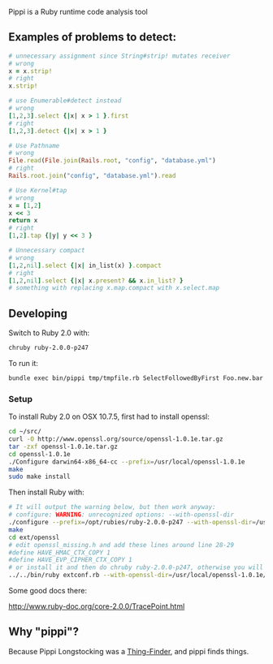 Pippi is a Ruby runtime code analysis tool

## Examples of problems to detect:

```ruby
# unnecessary assignment since String#strip! mutates receiver 
# wrong
x = x.strip!
# right
x.strip!

# use Enumerable#detect instead
# wrong
[1,2,3].select {|x| x > 1 }.first
# right
[1,2,3].detect {|x| x > 1 }

# Use Pathname
# wrong
File.read(File.join(Rails.root, "config", "database.yml")
# right
Rails.root.join("config", "database.yml").read

# Use Kernel#tap
# wrong
x = [1,2]
x << 3
return x
# right
[1,2].tap {|y| y << 3 }

# Unnecessary compact
# wrong
[1,2,nil].select {|x| in_list(x) }.compact
# right
[1,2,nil].select {|x| x.present? && x.in_list? }
# something with replacing x.map.compact with x.select.map
````

## Developing

Switch to Ruby 2.0 with:

```bash
chruby ruby-2.0.0-p247
```

To run it:

```bash
bundle exec bin/pippi tmp/tmpfile.rb SelectFollowedByFirst Foo.new.bar tmp/out.txt
```

### Setup

To install Ruby 2.0 on OSX 10.7.5, first had to install openssl:

```bash
cd ~/src/
curl -O http://www.openssl.org/source/openssl-1.0.1e.tar.gz
tar -zxf openssl-1.0.1e.tar.gz 
cd openssl-1.0.1e
./Configure darwin64-x86_64-cc --prefix=/usr/local/openssl-1.0.1e
make
sudo make install
```

Then install Ruby with:

```bash
# It will output the warning below, but then work anyway:
# configure: WARNING: unrecognized options: --with-openssl-dir
./configure --prefix=/opt/rubies/ruby-2.0.0-p247 --with-openssl-dir=/usr/local/openssl-1.0.1e/
make
cd ext/openssl
# edit openssl_missing.h and add these lines around line 28-29
#define HAVE_HMAC_CTX_COPY 1
#define HAVE_EVP_CIPHER_CTX_COPY 1
# or install it and then do chruby ruby-2.0.0-p247, otherwise you will get have_func errors
../../bin/ruby extconf.rb --with-openssl-dir=/usr/local/openssl-1.0.1e/bin/
```

Some good docs there:

http://www.ruby-doc.org/core-2.0.0/TracePoint.html

## Why "pippi"?

Because Pippi Longstocking was a <A href="http://www.laredoisd.org/cdbooks/NOVELS/Pippi%20Longstocking/CH02.txt">Thing-Finder</a>, and pippi finds things.